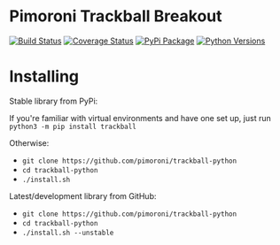 # Pimoroni Trackball Breakout

[![Build Status](https://img.shields.io/github/actions/workflow/status/pimoroni/trackball-python/test.yml?branch=main)](https://github.com/pimoroni/trackball-python/actions/workflows/test.yml)
[![Coverage Status](https://coveralls.io/repos/github/pimoroni/trackball-python/badge.svg?branch=main)](https://coveralls.io/github/pimoroni/trackball-python?branch=main)
[![PyPi Package](https://img.shields.io/pypi/v/trackball.svg)](https://pypi.python.org/pypi/trackball)
[![Python Versions](https://img.shields.io/pypi/pyversions/trackball.svg)](https://pypi.python.org/pypi/trackball)

# Installing

Stable library from PyPi:

If you're familiar with virtual environments and have one set up, just run `python3 -m pip install trackball`

Otherwise:

* `git clone https://github.com/pimoroni/trackball-python`
* `cd trackball-python`
* `./install.sh`

Latest/development library from GitHub:

* `git clone https://github.com/pimoroni/trackball-python`
* `cd trackball-python`
* `./install.sh --unstable`

